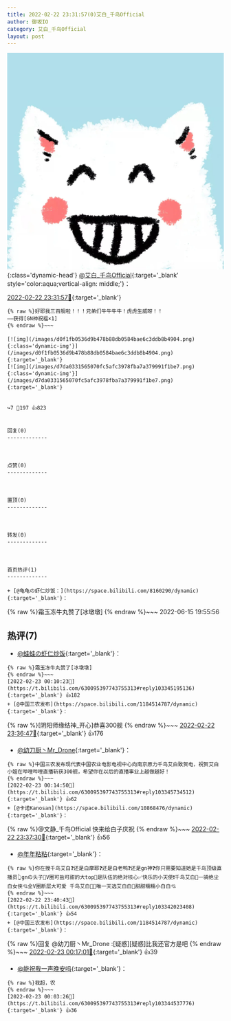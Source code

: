 ```yaml
---
title: 2022-02-22 23:31:57(0)艾白_千鸟Official
author: 御坂IO
category: 艾白_千鸟Official
layout: post
---
```


![img](/images/9ae8b9445fd0665cc014d9080156a45271be73c6.jpg){:class='dynamic-head'}
[@艾白_千鸟Official](https://space.bilibili.com/334537711/dynamic){:target='_blank' style='color:aqua;vertical-align: middle;'}：

[2022-02-22 23:31:57🔗](https://t.bilibili.com/630095397743755313){:target='_blank'}

~~~
{% raw %}好耶我三百舰啦！！！兄弟们牛牛牛牛！虎虎生威呀！！
——获得[GN神祝福×1]
{% endraw %}~~~

[![img](/images/d0f1fb0536d9b478b88db0584bae6c3ddb8b4904.png){:class='dynamic-img'}](/images/d0f1fb0536d9b478b88db0584bae6c3ddb8b4904.png){:target='_blank'}
[![img](/images/d7da0331565070fc5afc3978fba7a379991f1be7.png){:class='dynamic-img'}](/images/d7da0331565070fc5afc3978fba7a379991f1be7.png){:target='_blank'}


↪️7 💬197 👍823


回复(0)
-------------



点赞(0)
-------------



置顶(0)
-------------



转发(0)
-------------



首页热评(1)
-------------

+ [@龟龟の虾仁炒饭：](https://space.bilibili.com/8160290/dynamic){:target='_blank'}：
~~~
{% raw %}霜玉冻牛丸赞了[冰墩墩]
{% endraw %}~~~
2022-06-15 19:55:56


热评(7)
-------------

+ [@蛙蛙の虾仁炒饭](https://space.bilibili.com/8160290/dynamic){:target='_blank'}：
~~~
{% raw %}霜玉冻牛丸赞了[冰墩墩]
{% endraw %}~~~
[2022-02-23 00:10:23🔗](https://t.bilibili.com/630095397743755313#reply103345195136){:target='_blank'} 👍182
+ [@中国三农发布](https://space.bilibili.com/1184514787/dynamic){:target='_blank'}：
~~~
{% raw %}[阴阳师缘结神_开心]恭喜300舰
{% endraw %}~~~
[2022-02-22 23:36:47🔗](https://t.bilibili.com/630095397743755313#reply103341481296){:target='_blank'} 👍176
+ [@幼刀厨丶Mr_Drone](https://space.bilibili.com/10159341/dynamic){:target='_blank'}：
~~~
{% raw %}中国三农发布现代表中国农业电影电视中心向南京原力千鸟艾白致贺电，祝贺艾白小姐在哔哩哔哩直播斩获300舰，希望你在以后的直播事业上越做越好！
{% endraw %}~~~
[2022-02-23 00:14:50🔗](https://t.bilibili.com/630095397743755313#reply103345734512){:target='_blank'} 👍62
+ [@卡诺Kanosan](https://space.bilibili.com/10868476/dynamic){:target='_blank'}：
~~~
{% raw %}@文静_千鸟Official 快来给白子庆祝
{% endraw %}~~~
[2022-02-22 23:37:30🔗](https://t.bilibili.com/630095397743755313#reply103341575088){:target='_blank'} 👍56
+ [@年年粘粘](https://space.bilibili.com/24718508/dynamic){:target='_blank'}：
~~~
{% raw %}你在搜千鸟艾白❓还是白摩耶❓还是白老鸭❓还是gn神❓你只需要知道她是千鸟顶级直播员👆gnの头子👏V圈可盐可甜的大top🤛是队伍的绝对核心✅快乐的小天使❗千鸟艾白💞一骑绝尘白女侠💘全V圈断层大可爱 千鸟艾白🙌💝唯一天选艾白白💞甜甜糯糯小白白💘
{% endraw %}~~~
[2022-02-22 23:40:43🔗](https://t.bilibili.com/630095397743755313#reply103342023408){:target='_blank'} 👍54
+ [@中国三农发布](https://space.bilibili.com/1184514787/dynamic){:target='_blank'}：
~~~
{% raw %}回复 @幼刀厨丶Mr_Drone :[疑惑][疑惑]比我还官方是吧
{% endraw %}~~~
[2022-02-23 00:17:01🔗](https://t.bilibili.com/630095397743755313#reply103345968256){:target='_blank'} 👍39
+ [@能祝我一声晚安吗](https://space.bilibili.com/58997377/dynamic){:target='_blank'}：
~~~
{% raw %}我超，农
{% endraw %}~~~
[2022-02-23 00:03:26🔗](https://t.bilibili.com/630095397743755313#reply103344537776){:target='_blank'} 👍36


